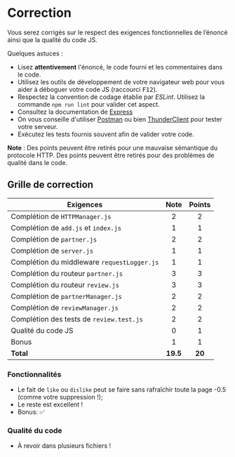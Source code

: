 # Correction

Vous serez corrigés sur le respect des exigences fonctionnelles de l’énoncé ainsi que la qualité du code JS.

Quelques astuces :
- Lisez **attentivement** l'énoncé, le code fourni et les commentaires dans le code.
- Utilisez les outils de développement de votre navigateur web pour vous aider à déboguer votre code JS (raccourci <kbd>F12</kbd>).
- Respectez la convention de codage établie par _ESLint_. Utilisez la commande `npm run lint` pour valider cet aspect.
- Consultez la documentation de [Express](https://expressjs.com/fr/api.html)
- On vous conseille d'utiliser [Postman](https://www.postman.com/) ou bien [ThunderClient](https://www.thunderclient.com/) pour tester votre serveur.
- Exécutez les tests fournis souvent afin de valider votre code. 

**Note** : Des points peuvent être retirés pour une mauvaise sémantique du protocole HTTP. Des points peuvent être retirés pour des problèmes de qualité dans le code.

## Grille de correction

| **Exigences**                                     | **Note** | **Points** |
| ------------------------------------------------- | :------: | :--------: |
| Complétion de `HTTPManager.js`                    |    2     |     2      |
| Complétion de `add.js` et `index.js`              |    1     |     1      |
| Complétion de `partner.js`                        |    2     |     2      |
| Complétion de `server.js`                         |    1     |     1      |
| Complétion du middleware `requestLogger.js`       |    1     |     1      |
| Complétion du routeur `partner.js`                |    3     |     3      |
| Complétion du routeur `review.js`                 |    3     |     3      |
| Complétion de `partnerManager.js`                 |    2     |     2      |
| Complétion de `reviewManager.js`                  |    2     |     2      |
| Complétion des tests de `review.test.js`          |    2     |     2      |
| Qualité du code JS                                |    0     |     1      |
| Bonus                                             |    1     |     1      |
| **Total**                                         |  **19.5**   |   **20**   |

### Fonctionnalités

- Le fait de `like` ou `dislike` peut se faire sans rafraîchir toute la page -0.5 (comme votre suppression !);
- Le reste est excellent !
- Bonus: ✅ 

### Qualité du code

- À revoir dans plusieurs fichiers !
